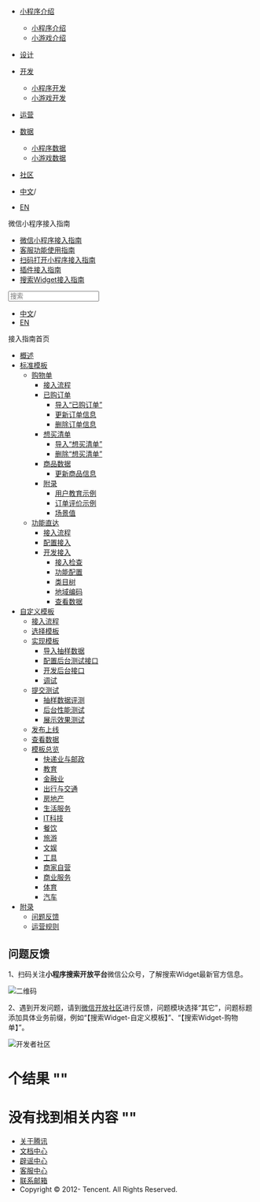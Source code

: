 <div class="book with-summary">

<div class="head">

<div class="head_box">

# [](javascript:; "_('微信公众平台 小程序')")

<div class="header_ctrls">

*   [小程序介绍](javascript:;)
    *   [小程序介绍](https://developers.weixin.qq.com/miniprogram/introduction/index.html?t=18110117)
    *   [小游戏介绍](https://developers.weixin.qq.com/minigame/introduction/index.html?t=18110117)
*   [设计](https://developers.weixin.qq.com/miniprogram/design/index.html?t=18110117)
*   [开发](javascript:;)
    *   [小程序开发](https://developers.weixin.qq.com/miniprogram/dev/index.html?t=18110117)
    *   [小游戏开发](https://developers.weixin.qq.com/minigame/dev/index.html?t=18110117)
*   [运营](https://developers.weixin.qq.com/miniprogram/product/index.html?t=18110117)
*   [数据](javascript:;)
    *   [小程序数据](https://developers.weixin.qq.com/miniprogram/analysis/index.html?t=18110117)
    *   [小游戏数据](https://developers.weixin.qq.com/minigame/analysis/index.html?t=18110117)
*   [社区](https://developers.weixin.qq.com/)

*   [中文](https://developers.weixin.qq.com/miniprogram/introduction/widget/appendix/feedback.html?t=18110117)<span class="split-line">/</span>
*   [EN](https://developers.weixin.qq.com/miniprogram/en/introduction/widget/appendix/feedback.html?t=18110117)

</div>

</div>

</div>

<div class="sub_nav_box">

<div class="sub_nav_inner">

<div class="book-summary-opr" id="js-book-summary-opr"><a class="book-summary-btn"></a></div>

<div class="top_sub_nav">

<div class="top_title_wap"><span class="icon_title icon_doc"></span>

微信小程序接入指南

</div>

*   [微信小程序接入指南](../../)
*   [客服功能使用指南](../../custom.html)
*   [扫码打开小程序接入指南](../../qrcode.html)
*   [插件接入指南](../../plugin.html)
*   [搜索Widget接入指南](../)

</div>

<div id="book-search-input" role="search">

<form><label for="search-input" class="search-icon" id="js-search-icon"></label><input type="text" id="search-input" name="search-input" placeholder="搜索"> </form>

</div>

*   [中文](https://developers.weixin.qq.com/miniprogram/introduction/widget/appendix/feedback.html?t=18110117)<span class="split-line">/</span>
*   [EN](https://developers.weixin.qq.com/miniprogram/en/introduction/widget/appendix/feedback.html?t=18110117)

</div>

</div>

<div class="book-summary">

<div class="book-summary-home" id="js-summary-home"><a><span class="icon_home_s icon_doc"></span><span class="s_title_2">接入指南首页</span></a></div>

<nav role="navigation">

*   [概述](../)
*   [标准模板](../)
    *   [购物单](../order/)
        *   [接入流程](../order/guide/guide.html)
        *   [已购订单](../order/quickstart/orderlist/import.html)
            *   [导入“已购订单”](../order/quickstart/orderlist/import.html)
            *   [更新订单信息](../order/quickstart/orderlist/update.html)
            *   [删除订单信息](../order/quickstart/orderlist/delete.html)
        *   [想买清单](../order/quickstart/cartlist/import.html)
            *   [导入“想买清单”](../order/quickstart/cartlist/import.html)
            *   [删除“想买清单”](../order/quickstart/cartlist/delete.html)
        *   [商品数据](../order/quickstart/goods/update.html)
            *   [更新商品信息](../order/quickstart/goods/update.html)
        *   [附录](../order/quickstart/example/userteach.html)
            *   [用户教育示例](../order/quickstart/example/userteach.html)
            *   [订单评价示例](../order/quickstart/example/ordercomment.html)
            *   [场景值](../order/quickstart/scene.html)
    *   [功能直达](../func-widget/)
        *   [接入流程](../func-widget/guide/overview.html)
        *   [配置接入](../func-widget/guide/)
        *   [开发接入](../func-widget/quickstart/)
            *   [接入检查](../func-widget/quickstart/apply.html)
            *   [功能配置](../func-widget/quickstart/submit.html)
            *   [类目树](../func-widget/quickstart/category.html)
            *   [地域编码](../func-widget/quickstart/citycode.html)
            *   [查看数据](../func-widget/quickstart/data.html)
*   [自定义模板](../custom/)
    *   [接入流程](../custom/guide/overview.html)
    *   [选择模板](../custom/quickstart/apply/pick.html)
    *   [实现模板](../custom/quickstart/implement/)
        *   [导入抽样数据](../custom/quickstart/implement/import/)
        *   [配置后台测试接口](../custom/quickstart/implement/testconfig.html)
        *   [开发后台接口](../custom/quickstart/implement/server/overview.html)
        *   [调试](../custom/quickstart/implement/debug.html)
    *   [提交测试](../custom/quickstart/test/)
        *   [抽样数据评测](../custom/quickstart/test/datatest.html)
        *   [后台性能测试](../custom/quickstart/test/stresstest.html)
        *   [展示效果测试](../custom/quickstart/test/uitest.html)
    *   [发布上线](../custom/quickstart/release.html)
    *   [查看数据](../custom/quickstart/dataview/)
    *   [模板总览](../template/category.html)
        *   [快递业与邮政](../template/dest/class0.html)
        *   [教育](../template/dest/class1.html)
        *   [金融业](../template/dest/class3.html)
        *   [出行与交通](../template/dest/class4.html)
        *   [房地产](../template/dest/class5.html)
        *   [生活服务](../template/dest/class6.html)
        *   [IT科技](../template/dest/class7.html)
        *   [餐饮](../template/dest/class8.html)
        *   [旅游](../template/dest/class9.html)
        *   [文娱](../template/dest/class11.html)
        *   [工具](../template/dest/class12.html)
        *   [商家自营](../template/dest/class14.html)
        *   [商业服务](../template/dest/class15.html)
        *   [体育](../template/dest/class19.html)
        *   [汽车](../template/dest/class20.html)
*   [附录](./feedback.html)
    *   [问题反馈](./feedback.html)
    *   [运营规则](./rule.html)

</nav>

</div>

<div class="book-body">

<div class="body-inner">

<div class="page-wrapper" tabindex="-1" role="main">

<div class="page-inner">

<div id="book-search-results">

<div class="search-noresults">

<section class="normal markdown-section">

# 问题反馈

1、扫码关注**小程序搜索开放平台**微信公众号，了解搜索Widget最新官方信息。

![二维码](https://developers.weixin.qq.com/miniprogram/introduction/widget/appendix/image/qrcode.jpeg?t=18110117)

2、遇到开发问题，请到[微信开放社区](https://developers.weixin.qq.com/)进行反馈，问题模块选择“其它”，问题标题添加具体业务前缀，例如“【搜索Widget-自定义模板】”、“【搜索Widget-购物单】”。

![开发者社区](https://developers.weixin.qq.com/miniprogram/introduction/widget/appendix/image/screenshot.png?t=18110117 "开发者社区")

</section>

</div>

<div class="search-results">

<div class="has-results">

# <span class="search-results-count"></span>个结果 "<span class="search-query"></span>"

</div>

<div class="no-results">

# 没有找到相关内容 "<span class="search-query"></span>"

</div>

</div>

</div>

</div>

</div>

<div class="foot" id="footer">

*   [关于腾讯](https://www.tencent.com/)
*   [文档中心](https://developers.weixin.qq.com/miniprogram/introduction/index.html)
*   [辟谣中心](https://mp.weixin.qq.com/cgi-bin/opshowpage?action=dispelinfo)
*   [客服中心](https://kf.qq.com/product/wx_xcx.html)
*   [联系邮箱](mailto:weixinmp@qq.com)
*   Copyright © 2012-<span id="s_copyright_year"></span> Tencent. All Rights Reserved.

</div>

</div>

[](../custom/)[](./rule.html)</div>

</div>